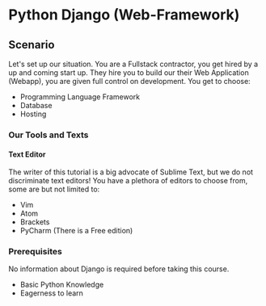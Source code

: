 # Python Django (Web-Framework)
## Scenario
Let's set up our situation. You are a Fullstack contractor, you get hired by a up and coming start up. They hire you to build our their Web Application (Webapp), you are given full control on development. You get to choose:
* Programming Language Framework
* Database
* Hosting


### Our Tools and Texts

#### Text Editor
The writer of this tutorial is a big advocate of Sublime Text, but we do not discriminate text editors! You have a plethora of editors to choose from, some are but not limited to:
* Vim
* Atom
* Brackets
* PyCharm (There is a Free edition)

### Prerequisites
No information about Django is required before taking this course.
* Basic Python Knowledge
* Eagerness to learn